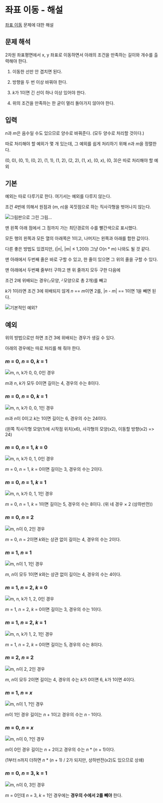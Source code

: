 # 좌표 이동 - 해설

[좌표 이동](README.md) 문제에 대한 해설



## 문제 해석

2차원 좌표평면에서 x, y 좌표로 이동하면서 아래의 조건을 만족하는 길이와 개수를 출력해야 한다.

1. 이동한 선만 안 겹치면 된다.

2. 방향을 두 번 이상 바꿔야 한다.

3. *k*가 1이면 긴 선이 하나 이상 있어야 한다.

4. 위의 조건을 만족하는 한 굳이 멀리 돌아가지 않아야 한다.



## 입력

*n*과 *m*은 음수일 수도 있으므로 양수로 바꿔준다. (모두 양수로 처리할 것이다.)

따로 처리해야 할 예외가 몇 개 있는데, 그 예외를 쉽게 처리하기 위해 *n*과 *m*을 정렬한다.

(0, 0), (0, 1), (0, 2), (1, 1), (1, 2), (2, 2), (1, *x*), (0, *x*), (0, 3)은 따로 처리해야 할 예외



## 기본

예외는 따로 다루기로 한다. 여기서는 예외를 다루지 않는다.

조건 4번에 의해서 원점과 (*m*, *n*)을 꼭짓점으로 하는 직사각형을 벗어나지 않는다.

![그림판으로 그린 그림...](img/img.png)

맨 왼쪽 아래 점에서 그 점까지 가는 최단경로의 수를 빨간색으로 표시했다.

모든 행의 왼쪽과 모든 열의 아래쪽은 1이고, 나머지는 왼쪽과 아래를 합한 값이다.



다른 좋은 방법도 있겠지만,  (|*n*|, |*m*| ≤ 1,200) 그냥 O(n * m) 나와도 될 것 같다.

맨 아래에서 두번째 줄은 바로 구할 수 있고, 한 줄이 있으면 그 위의 줄을 구할 수 있다.

맨 아래에서 두번째 줄부터 구하고 맨 위 줄까지 모두 구한 다음에

조건 2에 위배되는 경우(`┌`모양, `┘`모양으로 총 2개)를 빼고

*k*가 1이라면 조건 3에 위배되지 않게 *n* == *m*이면 2를, |*n* - *m*| == 1이면 1을 빼면 된다.

![기본적인 예외?](img/except.png)



## 예외

위의 방법으로만 하면 조건 3에 위배되는 경우가 생길 수 있다.

아래의 경우에는 따로 처리를 해 줘야 한다.



### *m* = 0, *n* = 0, *k* = 1

![m, n, k가 0, 0, 0인 경우](img/e000.png)

*m*과 *n*, *k*가 모두 0이면 길이는 4, 경우의 수는 8이다.



### *m* = 0, *n* = 0, *k* = 1

![m, n, k가 0, 0, 1인 경우](img/e001.png)

*m*과 *n*이 0이고 *k*는 1이면 길이는 6, 경우의 수는 24이다.

(왼쪽 직사각형 모양(1)에 시작점 위치(x6), 사각형의 모양(x2), 이동할 방향(x2) => 24)



### *m* = 0, *n* = 1, *k* = 0

![m, n, k가 0, 1, 0인 경우](img/e010.png)

*m* = 0, *n* = 1, *k* = 0이면 길이는 3, 경우의 수는 2이다.



### *m* = 0, *n* = 1, *k* = 1

![m, n, k가 0, 1, 1인 경우](img/e011.png)

*m* = 0, *n* = 1, *k* = 1이면 길이는 5, 경우의 수는 8이다. (위 네 경우 × 2 (상하반전))



### *m* = 0, *n* = 2

![m, n이 0, 2인 경우](img/e02.png)

*m* = 0, *n* = 2이면 *k*와는 상관 없이 길이는 4, 경우의 수는 2이다.



### *m* = 1, *n* = 1

![m, n이 1, 1인 경우](img/e11.png)

*m*, *n*이 모두 1이면 *k*와는 상관 없이 길이는 4, 경우의 수는 4이다.



### *m* = 1, *n* = 2, *k* = 0

![m, n, k가 1, 2, 0인 경우](img/e120.png)

*m* = 1, *n* = 2, *k* = 0이면 길이는 3, 경우의 수는 1이다.



### *m* = 1, *n* = 2, *k* = 1

![m, n, k가 1, 2, 1인 경우](img/e121.png)

*m* = 1, *n* = 2, *k* = 0이면 길이는 5, 경우의 수는 8이다.



### *m* = 2, *n* = 2

![m, n이 2, 2인 경우](img/e22.png)

*m*, *n*이 모두 2이면 길이는 4, 경우의 수는 *k*가 0이면 6, *k*가 1이면 4이다.



### *m* = 1, *n* = *x*

![m, n이 1, ?인 경우](img/e1.png)

*m*이 1인 경우 길이는 *n* + 1이고 경우의 수는 *n* - 1이다.



### *m* = 0, *n* = *x*

![m, n이 0, ?인 경우](img/e0.png)

*m*이 0인 경우 길이는 *n* + 2이고 경우의 수는 *n* * (*n* + 1)이다.

(1부터 n까지 더하면 *n* * (*n* + 1) / 2가 되지만, 상하반전(x2)도 있으므로 상쇄)



### *m* = 0, *n* = 3, k = 1

![m, n이 0, 3인 경우](img/e03.png)

*m* = 0인데 *n* = 3, *k* = 1인 경우에는 **경우의 수에서 2를 빼야** 한다.